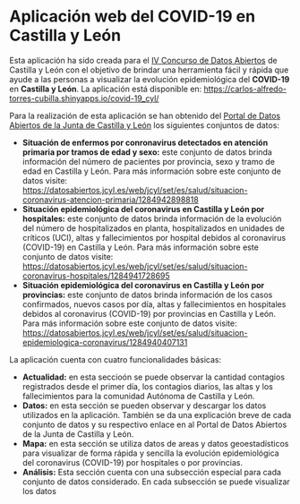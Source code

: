 # Aplicación web del COVID-19 en Castilla y León

Esta aplicación ha sido creada para el [IV Concurso de Datos Abiertos](https://datosabiertos.jcyl.es/web/es/concurso-datos-abiertos/concurso-datos-abiertos.html) de Castilla y León con el objetivo de brindar una herramienta fácil y rápida que ayude a las personas a visualizar la evolución epidemiológica del **COVID-19** en **Castilla y León**. La aplicación está disponible en: https://carlos-alfredo-torres-cubilla.shinyapps.io/covid-19_cyl/

Para la realización de esta aplicación se han obtenido del [Portal de Datos Abiertos de la Junta de Castilla y León](https://datosabiertos.jcyl.es/web/es/catalogo-datos.html) los siguientes conjuntos de datos: 
* **Situación de enfermos por conronavirus detectados en atención primaria por tramos de edad y sexo:** este conjunto de datos brinda información del número de pacientes por provincia, sexo y tramo de edad en Castilla y León. Para más información sobre este conjunto de datos visite: https://datosabiertos.jcyl.es/web/jcyl/set/es/salud/situacion-coronavirus-atencion-primaria/1284942898818
* **Situación epidemiológica del coronavirus en Castilla y León por hospitales:** este conjunto de datos brinda información de la evolución del número de hospitalizados en planta, hospitalizados en unidades de críticos (UCI), altas y fallecimientos por hospital debidos al coronavirus (COVID-19) en Castilla y León. Para más información sobre este conjunto de datos visite: https://datosabiertos.jcyl.es/web/jcyl/set/es/salud/situacion-coronavirus-hospitales/1284941728695
* **Situación epidemiológica del coronavirus en Castilla y León por provincias:** este conjunto de datos brinda información de los casos confirmados, nuevos casos por día, altas y fallecimientos en hospitales debidos al coronavirus (COVID-19) por provincias en Castilla y León. Para más información sobre este conjunto de datos visite: https://datosabiertos.jcyl.es/web/jcyl/set/es/salud/situacion-epidemiologica-coronavirus/1284940407131

La aplicación cuenta con cuatro funcionalidades básicas: 
* **Actualidad:** en esta seccioón se puede observar la cantidad contagios registrados desde el primer día, los contagios diarios, las altas y los fallecimientos para la comunidad Autónoma de Castilla y León. 
* **Datos:** en esta sección se pueden observar y descargar los datos utilizados en la aplicación. También se da una explicación breve de cada conjunto de datos y su respectivo enlace en al Portal de Datos Abiertos de la Junta de Castilla y León.
* **Mapa:** en esta sección se utiliza datos de areas y datos geoestadísticos para visualizar de forma rápida y sencilla la evolución epidemiológica del coronavirus (COVID-19) por hospitales o por provincias. 
* **Análisis:** Esta sección cuenta con una subsección especial para cada conjunto de datos considerado. En cada subsección se puede visualizar los datos 
